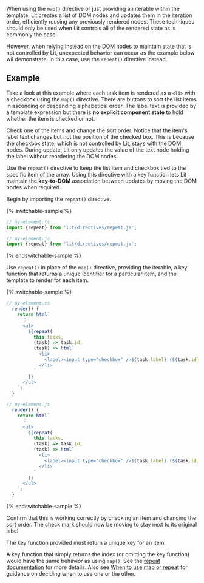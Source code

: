When using the `map()` directive or just providing an iterable within the
template, Lit creates a list of DOM nodes and updates them in the iteration
order, efficiently reusing any previously rendered nodes. These techniques
should only be used when Lit controls all of the rendered state as is commonly
the case.

However, when relying instead on the DOM nodes to maintain state that is not
controlled by Lit, unexpected behavior can occur as the example below wil
demonstrate. In this case, use the `repeat()` directive instead.

## Example

Take a look at this example where each task item is rendered as a `<li>` with a
checkbox using the `map()` directive. There are buttons to sort the list items
in ascending or descending alphabetical order. The label text is provided by a
template expression but there is **no explicit component state** to hold whether
the item is checked or not.

Check one of the items and change the sort order. Notice that the item's label
text changes but not the position of the checked box. This is because the
checkbox state, which is not controlled by Lit, stays with the DOM nodes. During
update, Lit only updates the value of the text node holding the label without
reordering the DOM nodes.

Use the `repeat()` directive to keep the list item and checkbox tied to the
specific item of the array. Using this directive with a key function lets Lit
maintain the **key-to-DOM** association between updates by moving the DOM nodes
when required.

Begin by importing the `repeat()` directive.

{% switchable-sample %}

```ts
// my-element.ts
import {repeat} from 'lit/directives/repeat.js';
```

```js
// my-element.js
import {repeat} from 'lit/directives/repeat.js';
```

{% endswitchable-sample %}

Use `repeat()` in place of the `map()` directive, providing the iterable, a key
function that returns a unique identifier for a particular item, and the
template to render for each item.

{% switchable-sample %}

```ts
// my-element.ts
  render() {
    return html`
      ⋮
      <ul>
        ${repeat(
          this.tasks,
          (task) => task.id,
          (task) => html`
            <li>
              <label><input type="checkbox" />${task.label} (${task.id})</label>
            </li>
          `
        )}
      </ul>
    `;
  }
```

```js
// my-element.js
  render() {
    return html`
      ⋮
      <ul>
        ${repeat(
          this.tasks,
          (task) => task.id,
          (task) => html`
            <li>
              <label><input type="checkbox" />${task.label} (${task.id})</label>
            </li>
          `
        )}
      </ul>
    `;
  }
```

{% endswitchable-sample %}

Confirm that this is working correctly by checking an item and changing the sort
order. The check mark should now be moving to stay next to its original label.

<litdev-aside type="positive">

The key function provided must return a unique key for an item.

A key function that simply returns the index (or omitting the key function)
would have the same behavior as using `map()`. See the [repeat
documentation](/docs/templates/directives/#repeat) for more details. Also see
[When to use map or repeat](/docs/templates/lists/#when-to-use-map-or-repeat)
for guidance on deciding when to use one or the other.

</listdev-aside>
